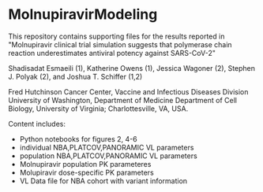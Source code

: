 # MolnupiravirModeling
This repository contains supporting files for the results reported in "Molnupiravir clinical trial simulation suggests that polymerase chain reaction underestimates antiviral potency against SARS-CoV-2"

Shadisadat Esmaeili (1), Katherine Owens (1), Jessica Wagoner (2), Stephen J. Polyak (2), and Joshua T. Schiffer (1,2)

Fred Hutchinson Cancer Center, Vaccine and Infectious Diseases Division
University of Washington, Department of Medicine
Department of Cell Biology, University of Virginia; Charlottesville, VA, USA.

Content includes:

- Python notebooks for figures 2, 4-6 
- individual NBA,PLATCOV,PANORAMIC VL parameters
- population NBA,PLATCOV,PANORAMIC VL parameters
- Molnupiravir population PK parameteres
- Molupiravir dose-specific PK parameters
- VL Data file for NBA cohort with variant information
